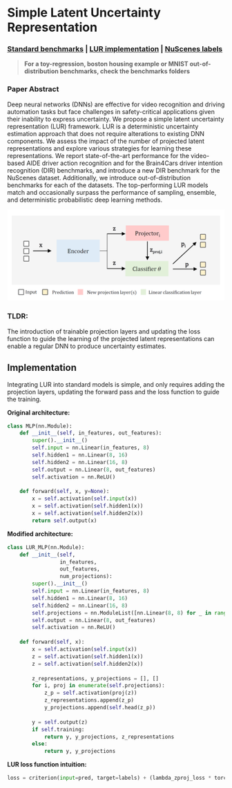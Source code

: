 # Simple Latent Uncertainty Representation

### [Standard benchmarks](/benchmarks/readme.md) | [LUR implementation](#implementation) | [NuScenes labels](/nuscenes/readme.md)
> **For a toy-regression, boston housing example or MNIST out-of-distribution benchmarks, check the benchmarks folders**

### Paper Abstract
Deep neural networks (DNNs) are effective for video recognition and driving automation tasks but face challenges in safety-critical applications given their inability to express uncertainty. We propose a simple latent uncertainty representation (LUR) framework. LUR is a deterministic uncertainty estimation approach that does not require alterations to existing DNN components. We assess the impact of the number of projected latent representations and explore various strategies for learning these representations. We report state-of-the-art performance for the video-based AIDE driver action recognition and for the Brain4Cars driver intention recognition (DIR) benchmarks, and introduce a new DIR benchmark for the NuScenes dataset. Additionally, we introduce out-of-distribution benchmarks for each of the datasets. The top-performing LUR models match and occasionally surpass the performance of sampling, ensemble, and deterministic probabilistic deep learning methods. 

![lur](./src/lur.png)

### TLDR:
The introduction of trainable projection layers and updating the loss function to guide the learning of the projected latent representations can enable a regular DNN to produce uncertainty estimates.  



## Implementation
Integrating LUR into standard models is simple, and only requires adding the projection layers, updating the forward pass and the loss function to guide the training. 

**Original architecture:**
```python 
class MLP(nn.Module):
    def __init__(self, in_features, out_features):
        super().__init__()
        self.input = nn.Linear(in_features, 8)
        self.hidden1 = nn.Linear(8, 16)
        self.hidden2 = nn.Linear(16, 8)
        self.output = nn.Linear(8, out_features)
        self.activation = nn.ReLU()

    def forward(self, x, y=None):
        x = self.activation(self.input(x))
        x = self.activation(self.hidden1(x))
        x = self.activation(self.hidden2(x))
        return self.output(x)
```
**Modified architecture:**
```python 
class LUR_MLP(nn.Module):
    def __init__(self,
                 in_features,
                 out_features,
                 num_projections):
        super().__init__()
        self.input = nn.Linear(in_features, 8)
        self.hidden1 = nn.Linear(8, 16)
        self.hidden2 = nn.Linear(16, 8)
        self.projections = nn.ModuleList([nn.Linear(8, 8) for _ in range(num_projections)])
        self.output = nn.Linear(8, out_features)
        self.activation = nn.ReLU()

    def forward(self, x):
        x = self.activation(self.input(x))
        z = self.activation(self.hidden1(x))
        z = self.activation(self.hidden2(x))

        z_representations, y_projections = [], []
        for i, proj in enumerate(self.projections):
            z_p = self.activation(proj(z))
            z_representations.append(z_p)
            y_projections.append(self.head(z_p))

        y = self.output(z)
        if self.training:
            return y, y_projections, z_representations
        else:
            return y, y_projections 
```

**LUR loss function intuition:**
```python
loss = criterion(input=pred, target=labels) + (lambda_zproj_loss * torch.stack([criterion(pred, labels) for pred in y_projections]).sum()) + (lambda_kl * kl_div) 
```
